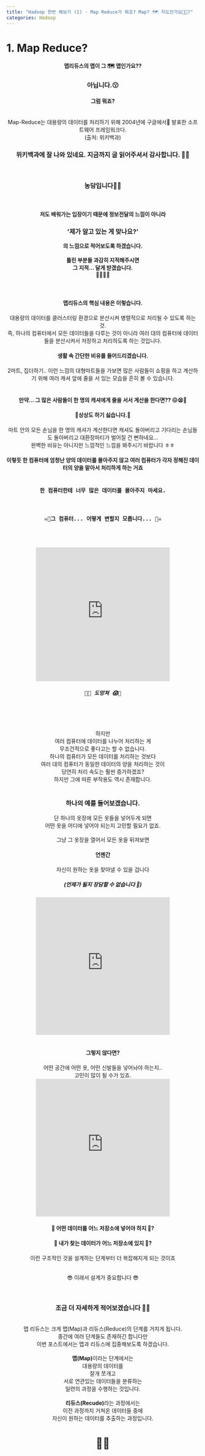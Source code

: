 ```yaml
---
title: "Hadoop 한번 해보기 (1) - Map Reduce가 뭐죠? Map? 🗺 지도인가요🤣🤣?"
categories: Hadoop
---
```


# 1. Map Reduce? 
<h4><center> 맵리듀스의 맵이 그 🗺 맵인가요??</center></h4>
<h3><center>아닙니다.😗</center></h3>
<h4><center>그럼 뭐죠?</center></h4>
<br>

<center>Map-Reduce는 대용량의 데이터를 처리하기 위해 2004년에 구글에서 발표한 소프트웨어 프레임워크다.</center>
<center>(출처: 위키백과)</center>


<h3><center>위키백과에 잘 나와 있네요. 지금까지 글 읽어주셔서 감사합니다. 🙋‍♂️ </center></h3>
<br>
<h3><center>농담입니다🤦‍♂️</center></h3>
<br>

<h4><center>저도 배워가는 입장이기 때문에 정보전달의 느낌이 아니라</center>
<center><h3>'제가 알고 있는 게 맞나요?'</h3>의 느낌으로 적어보도록 하겠습니다.</center>
<br>
<center>틀린 부분들 과감히 지적해주시면</center>
<center>그 지적... 달게 받겠습니다.</center>
<center>🍦🍭🍬🍩</center></h4>

<br>
<center><h4>맵리듀스의 핵심 내용은 이렇습니다.</h4></center>
<center>대용량의 데이터를 클러스터링 환경으로 분산시켜 병렬적으로 처리될 수 있도록 하는 것.</center>
<center>즉, 하나의 컴퓨터에서 모든 데이터들을 다루는 것이 아니라 여러 대의 컴퓨터에 데이터들을 분산시켜서 저장하고 처리하도록 하는 것입니다.</center>
<center><h4>생활 속 간단한 비유를 들어드리겠습니다.</h4></center>
<center>2마트, 집더하기.. 이런 느낌의 대형마트들을 가보면 많은 사람들이 쇼핑을 하고 계산하기 위해 여러 캐셔 앞에 줄을 서 있는 모습을 흔히 볼 수 있습니다.</center>
<br>
<center><h4>만약... 그 많은 사람들이 한 명의 캐셔에게 줄을 서서 계산을 한다면?? 😖😫🤬</h4></center>


<center><h4>🙈상상도 하기 싫습니다.🙈</h4></center>


<center>마트 안의 모든 손님을 한 명의 캐셔가 계산한다면 캐셔도 돌아버리고 기다리는 손님들도 돌아버리고 대환장파티가 벌어질 건 뻔하네요... </center>
<center>완벽한 비유는 아니지만 느낌적인 느낌을 봐주시기 바랍니다 ㅎㅎ</center>

<center><h4>이렇듯 한 컴퓨터에 엄청난 양의 데이터를 몰아주지 않고 여러 컴퓨터가 각자 정해진 데이터의 양을 맡아서 처리하게 하는 거죠</h4></center>


<pre><center><h4>한 컴퓨터한테 너무 많은 데이터를 몰아주지 마세요.</h4></center>  
<center><h4>☠️🤖그 컴퓨터... 어떻게 변할지 모릅니다... 🤖☠️</h4></center>
<center>

<iframe src="https://giphy.com/embed/ZrJcTENQacGhW" width="350" height="350" frameBorder="0" class="giphy-embed" allowFullScreen></iframe>
<h5>🥶😱 도망쳐 😱🥶</h5>
</center>
</pre>

<br>
<center>하지만 </center>
<center>여러 컴퓨터에 데이터를 나누어 처리하는 게</center>
<center>무조건적으로 좋다고는 할 수 없습니다.</center>
<center>하나의 컴퓨터가 모든 데이터를 처리하는 것보다</center>
<center>여러 대의 컴퓨터가 동일한 데이터의 양을 처리하는 것이</center>
<center>당연히 처리 속도는 훨씬 증가하겠죠?</center> 
<center>하지만 그에 따른 부작용도 역시 존재합니다.</center>
<br>
<center><h3>하나의 예를 들어보겠습니다.</h3></center>
<center>단 하나의 옷장에 모든 옷들을 넣어두게 되면</center>
<center>어떤 옷을 어디에 넣어야 되는지 고민할 필요가 없죠.</center>
<br>
<center>그냥 그 옷장을 열어서 모든 옷을 뒤져보면</center>
<center><h4>언젠간</h4></center>
<center>자신이 원하는 옷을 찾아낼 수 있을 겁니다</center>
<center><h5>(언제가 될지 장담할 수 없습니다  🤪)</h5></center>
<center>
<iframe src="https://giphy.com/embed/m0J6AoVwSD3mU" width="350" height="360" frameBorder="0" class="giphy-embed" allowFullScreen></iframe>
</center>


<br>

<center><h4>그렇지 않다면?</h4></center>
<center>어떤 공간에 어떤 옷, 어떤 신발들을 넣어놔야 하는지..</center>
<center>고민이 많이 될 수가 있죠. </center>
<center><iframe src="https://giphy.com/embed/CxWPp7VYuYURa" width="350" height="360" frameBorder="0" class="giphy-embed" allowFullScreen></iframe></center>
<center><h4>🤔 어떤 데이터를 어느 저장소에 넣어야 하지 🤔? </h4></center>
<center><h4>🤔 내가 찾는 데이터가 어느 저장소에 있지 🤔? </h4></center>

<center>이런 구조적인 것을 설계하는 단계부터 더 복잡해지게 되는 것이죠</center>
<br>

~~<center>😎 이래서 설계가 중요합니다 😎</center>~~
<br><br>


<center>

<h3>조금 더 자세하게 적어보겠습니다 🙋‍♂️</h3>

<br>
<center>맵 리듀스는 크게 맵(Map)과 리듀스(Reduce)의 단계를 거치게 됩니다.</center>
<center>중간에 여러 단계들도 존재하긴 합니다만</center>
<center>이번 포스트에서는 맵과 리듀스에 집중해보도록 하겠습니다.</center>
<br>


<center><b>맵(Map)</b>이라는 단계에서는</center>
<center>대용량의 데이터를 </center>
<center>잘개 쪼개고</center>
<center>서로 연관있는 데이터들을 분류하는</center>
<center>일련의 과정을 수행하는 것입니다.</center>
<br>

<center><b>리듀스(Recude)</b>라는 과정에서는</center>
<center>이전 과정까지 거쳐온 데이터들 중에</center>
<center>자신이 원하는 데이터를 추출하는 과정입니다.</center>


<center><h1>🧑‍💻</h1></center>

